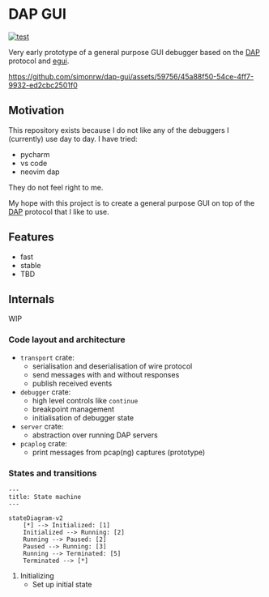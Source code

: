 # DAP GUI

[![test](https://github.com/simonrw/dap-gui/actions/workflows/test.yml/badge.svg)](https://github.com/simonrw/dap-gui/actions/workflows/test.yml)

Very early prototype of a general purpose GUI debugger based on the [DAP][dap] protocol and [egui]([url](https://github.com/emilk/egui)).

https://github.com/simonrw/dap-gui/assets/59756/45a88f50-54ce-4ff7-9932-ed2cbc2501f0


## Motivation

This repository exists because I do not like any of the debuggers I (currently) use day to day. I have tried:

* pycharm
* vs code
* neovim dap

They do not feel right to me.

My hope with this project is to create a general purpose GUI on top of the [DAP][dap] protocol that I like to use.

## Features

* fast
* stable
* TBD

## Internals

WIP

### Code layout and architecture

* `transport` crate:
  * serialisation and deserialisation of wire protocol
  * send messages with and without responses
  * publish received events
* `debugger` crate:
  * high level controls like `continue`
  * breakpoint management
  * initialisation of debugger state
* `server` crate:
  * abstraction over running DAP servers
* `pcaplog` crate:
  * print messages from pcap(ng) captures (prototype)

### States and transitions

```mermaid
---
title: State machine
---

stateDiagram-v2
    [*] --> Initialized: [1]
    Initialized --> Running: [2]
    Running --> Paused: [2]
    Paused --> Running: [3]
    Running --> Terminated: [5]
    Terminated --> [*]
```

1. Initializing
    * Set up initial state


[dap]: https://microsoft.github.io/debug-adapter-protocol/

